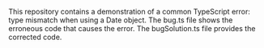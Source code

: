 This repository contains a demonstration of a common TypeScript error: type mismatch when using a Date object. The bug.ts file shows the erroneous code that causes the error. The bugSolution.ts file provides the corrected code.